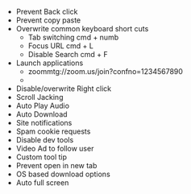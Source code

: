- Prevent Back click
- Prevent copy paste
- Overwrite common keyboard short cuts
	- Tab switching cmd + numb
	- Focus URL cmd + L
	- Disable Search cmd + F
- Launch applications 
	- zoommtg://zoom.us/join?confno=1234567890
	- 
- Disable/overwrite Right click
- Scroll Jacking
- Auto Play Audio
- Auto Download
- Site notifications
- Spam cookie requests
- Disable dev tools
- Video Ad to follow user
- Custom tool tip
- Prevent open in new tab
- OS based download options
- Auto full screen
